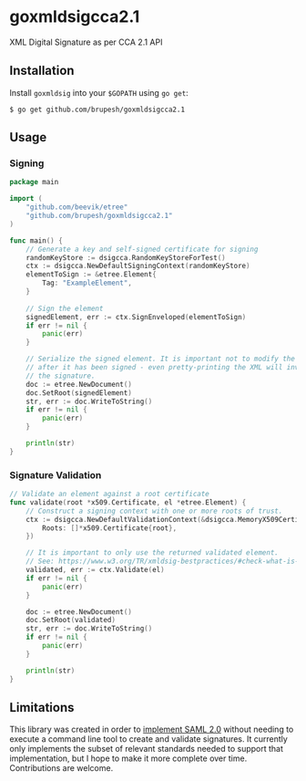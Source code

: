 # goxmldsigcca2.1
XML Digital Signature as per CCA 2.1 API

## Installation

Install `goxmldsig` into your `$GOPATH` using `go get`:

```
$ go get github.com/brupesh/goxmldsigcca2.1
```

## Usage

### Signing

```go
package main

import (
    "github.com/beevik/etree"
    "github.com/brupesh/goxmldsigcca2.1"
)

func main() {
    // Generate a key and self-signed certificate for signing
    randomKeyStore := dsigcca.RandomKeyStoreForTest()
    ctx := dsigcca.NewDefaultSigningContext(randomKeyStore)
    elementToSign := &etree.Element{
        Tag: "ExampleElement",
    }
    
    // Sign the element
    signedElement, err := ctx.SignEnveloped(elementToSign)
    if err != nil {
        panic(err)
    }

    // Serialize the signed element. It is important not to modify the element
    // after it has been signed - even pretty-printing the XML will invalidate
    // the signature.
    doc := etree.NewDocument()
    doc.SetRoot(signedElement)
    str, err := doc.WriteToString()
    if err != nil {
        panic(err)
    }

    println(str)
}
```

### Signature Validation

```go
// Validate an element against a root certificate
func validate(root *x509.Certificate, el *etree.Element) {
    // Construct a signing context with one or more roots of trust.
    ctx := dsigcca.NewDefaultValidationContext(&dsigcca.MemoryX509CertificateStore{
        Roots: []*x509.Certificate{root},
    })

    // It is important to only use the returned validated element.
    // See: https://www.w3.org/TR/xmldsig-bestpractices/#check-what-is-signed
    validated, err := ctx.Validate(el)
    if err != nil {
        panic(err)
    }

    doc := etree.NewDocument()
    doc.SetRoot(validated)
    str, err := doc.WriteToString()
    if err != nil {
        panic(err)
    }

    println(str)
}
```

## Limitations

This library was created in order to [implement SAML 2.0](https://github.com/russellhaering/gosaml2)
without needing to execute a command line tool to create and validate signatures. It currently
only implements the subset of relevant standards needed to support that implementation, but
I hope to make it more complete over time. Contributions are welcome.
